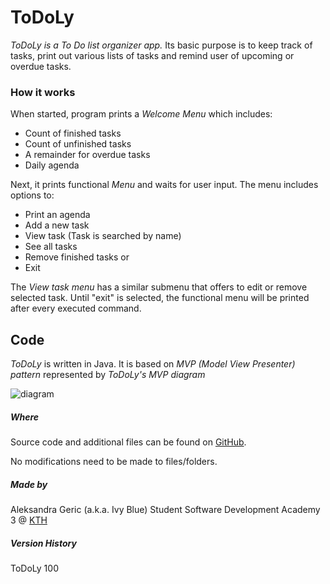 # ToDoLy

*ToDoLy is a To Do list organizer app.* Its basic purpose is to keep track of tasks, print out various lists of tasks and remind user
of upcoming or overdue tasks.

### How it works
When started, program prints a *Welcome Menu* which includes:
- Count of finished tasks
- Count of unfinished tasks
- A remainder for overdue tasks
- Daily agenda

Next, it prints functional *Menu* and waits for user input. The menu includes options to:
- Print an agenda
- Add a new task
- View task (Task is searched by name)
- See all tasks
- Remove finished tasks
or
- Exit

The *View task menu* has a similar submenu that offers to edit or remove selected task.
Until "exit" is selected, the functional menu will be printed after every executed command.

## Code
*ToDoLy* is written in Java. It is based on *MVP (Model View Presenter) pattern* represented by *ToDoLy's MVP diagram*

![diagram](https://dl2.pushbulletusercontent.com/HzM73kmB0rFsWDxihtnhlKdilbiNaynx/ToDoLy%27s%20MVP.jpg)

##### Where
Source code and additional files can be found on [GitHub](https://github.com/Ivy3lue/ToDoLy).

No modifications need to be made to files/folders.

##### Made by
Aleksandra Geric (a.k.a. Ivy Blue)
Student
Software Development Academy 3 @ [KTH](https://www.kth.se/en)

##### Version History
ToDoLy 100